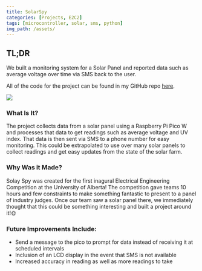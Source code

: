 ```yaml
---
title: SolarSpy
categories: [Projects, E2C2]
tags: [microcontroller, solar, sms, python]     
img_path: /assets/
---
```

## TL;DR
We built a monitoring system for a Solar Panel and reported data such as average voltage over time via SMS back to the user.

All of the code for the project can be found in my GitHub repo [here](https://github.com/ekhumbata/SolarSpy).

![](solarspy.jpg)


### What Is It?
The project collects data from a solar panel using a Raspberry Pi Pico W and processes that data to get readings such as average voltage and UV index. That data is then sent via SMS to a phone number for easy monitoring. This could be extrapolated to use over many solar panels to collect readings and get easy updates from the state of the solar farm. 

### Why Was it Made?
Solay Spy was created for the first inagural Electrical Engineering Competition at the University of Alberta! The competition gave teams 10 hours and few constraints to make something fantastic to present to a panel of industry judges. Once our team saw a solar panel there, we immediately thought that this could be something interesting and built a project around it!🌞

### Future Improvements Include:
- Send a message to the pico to prompt for data instead of receiving it at scheduled intervals
- Inclusion of an LCD display in the event that SMS is not available
- Increased accuracy in reading as well as more readings to take

